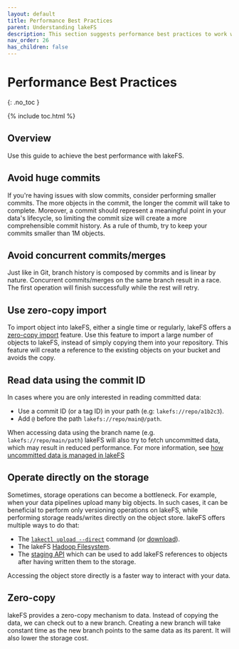 ```yaml
---
layout: default
title: Performance Best Practices
parent: Understanding lakeFS
description: This section suggests performance best practices to work with lakeFS.
nav_order: 26
has_children: false
--- 
```

# Performance Best Practices
{: .no_toc }

{% include toc.html %}

## Overview
Use this guide to achieve the best performance with lakeFS.

## Avoid huge commits
If you're having issues with slow commits, consider performing smaller commits. The more objects in the commit, the longer the commit will take to complete.
Moreover, a commit should represent a meaningful point in your data's lifecycle, so limiting the commit size will create a more comprehensible commit history.
As a rule of thumb, try to keep your commits smaller than 1M objects.

## Avoid concurrent commits/merges
Just like in Git, branch history is composed by commits and is linear by nature. 
Concurrent commits/merges on the same branch result in a race. The first operation will finish successfully while the rest will retry.

## Use zero-copy import
To import object into lakeFS, either a single time or regularly, lakeFS offers a [zero-copy import](https://docs.lakefs.io/setup/import.html#zero-copy-import) feature.
Use this feature to import a large number of objects to lakeFS, instead of simply copying them into your repository.
This feature will create a reference to the existing objects on your bucket and avoids the copy.

## Read data using the commit ID
In cases where you are only interested in reading committed data: 
* Use a commit ID (or a tag ID) in your path (e.g: `lakefs://repo/a1b2c3`).
* Add `@` before the path  `lakefs://repo/main@/path`.

When accessing data using the branch name (e.g. `lakefs://repo/main/path`) lakeFS will also try to fetch uncommitted data, which may result in reduced performance.
For more information, see [how uncommitted data is managed in lakeFS](https://docs.lakefs.io/understand/versioning-internals.html#representing-references-and-uncommitted-metadata)

## Operate directly on the storage
Sometimes, storage operations can become a bottleneck. For example, when your data pipelines upload many big objects.
In such cases, it can be beneficial to perform only versioning operations on lakeFS, while performing storage reads/writes directly on the object store.
lakeFS offers multiple ways to do that:
* The [`lakectl upload --direct`](https://docs.lakefs.io/reference/commands.html#lakectl-fs-upload) command (or [download](https://docs.lakefs.io/reference/commands.html#lakectl-fs-download)).
* The lakeFS [Hadoop Filesystem](https://docs.lakefs.io/integrations/spark.html#use-the-lakefs-hadoop-filesystem).
* The [staging API](https://docs.lakefs.io/reference/api.html#/objects/stageObject) which can be used to add lakeFS references to objects after having written them to the storage.

Accessing the object store directly is a faster way to interact with your data.

## Zero-copy
lakeFS provides a zero-copy mechanism to data. Instead of copying the data, we can check out to a new branch. 
Creating a new branch will take constant time as the new branch points to the same data as its parent.
It will also lower the storage cost.